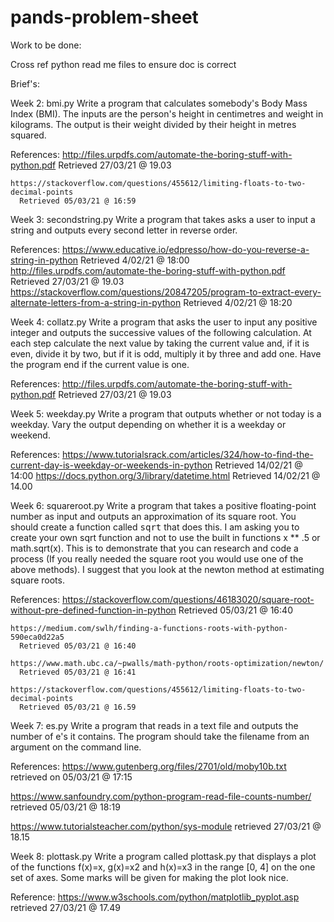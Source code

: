 # pands-problem-sheet

Work to be done: 

Cross ref python read me files to ensure doc is correct


Brief's: 

Week 2: bmi.py
  Write a program that calculates somebody's Body Mass Index (BMI). 
  The inputs are the person's height in centimetres and weight in kilograms.
  The output  is their weight divided by their height in metres squared.
  
  References:
    http://files.urpdfs.com/automate-the-boring-stuff-with-python.pdf
      Retrieved 27/03/21 @ 19.03

    https://stackoverflow.com/questions/455612/limiting-floats-to-two-decimal-points
      Retrieved 05/03/21 @ 16:59


Week 3: secondstring.py
  Write a program that takes asks a user to input a string and outputs every second letter in reverse order. 

  References: 
    https://www.educative.io/edpresso/how-do-you-reverse-a-string-in-python
      Retrieved 4/02/21 @ 18:00
    http://files.urpdfs.com/automate-the-boring-stuff-with-python.pdf
      Retrieved 27/03/21 @ 19.03
    https://stackoverflow.com/questions/20847205/program-to-extract-every-alternate-letters-from-a-string-in-python
      Retrieved 4/02/21 @ 18:20

Week 4: collatz.py
  Write a program that asks the user to input any positive integer and outputs the successive values of the following calculation.
  At each step calculate the next value by taking the current value and, if it is even, divide it by two, but if it is odd, multiply it by three and add one.
  Have the program end if the current value is one.

  References:
    http://files.urpdfs.com/automate-the-boring-stuff-with-python.pdf
      Retrieved 27/03/21 @ 19.03

Week 5: weekday.py
  Write a program that outputs whether or not today is a weekday. Vary the output depending on whether it is a weekday or weekend.

  References:
    https://www.tutorialsrack.com/articles/324/how-to-find-the-current-day-is-weekday-or-weekends-in-python
       Retrieved 14/02/21 @ 14:00
    https://docs.python.org/3/library/datetime.html
      Retrieved 14/02/21 @ 14.00

Week 6: squareroot.py
  Write a program that takes a positive floating-point number as input and outputs an approximation of its square root.
  You should create a function called <tt>sqrt</tt> that does this.
  I am asking you to create your own sqrt function and not to use the built in functions x ** .5 or math.sqrt(x).
  This is to demonstrate that you can research and code a process (If you really needed the square root you would use one of the above methods).
  I suggest that you look at the newton method at estimating square roots.

  References:
    https://stackoverflow.com/questions/46183020/square-root-without-pre-defined-function-in-python
     Retrieved 05/03/21 @ 16:40

    https://medium.com/swlh/finding-a-functions-roots-with-python-590eca0d22a5
      Retrieved 05/03/21 @ 16:40

    https://www.math.ubc.ca/~pwalls/math-python/roots-optimization/newton/
      Retrieved 05/03/21 @ 16:41

    https://stackoverflow.com/questions/455612/limiting-floats-to-two-decimal-points
      Retrieved 05/03/21 @ 16.59

Week 7: es.py
  Write a program that reads in a text file and outputs the number of e's it contains.
  The program should take the filename from an argument on the command line.

  References:
  https://www.gutenberg.org/files/2701/old/moby10b.txt
    retrieved on 05/03/21 @ 17:15
 
  https://www.sanfoundry.com/python-program-read-file-counts-number/
    retrieved 05/03/21 @ 18:19
  
  https://www.tutorialsteacher.com/python/sys-module
    retrieved 27/03/21 @ 18.15

Week 8: plottask.py
  Write a program called plottask.py that displays a plot of the functions f(x)=x, g(x)=x2 and h(x)=x3 in the range [0, 4] on the one set of axes.
  Some marks will be given for making the plot look nice.

  Reference: 
  https://www.w3schools.com/python/matplotlib_pyplot.asp 
    retrieved 27/03/21 @ 17.49
